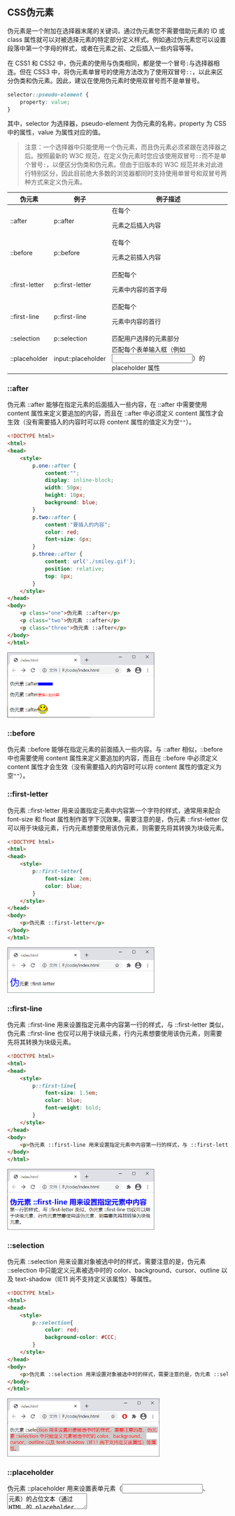 ## CSS伪元素

伪元素是一个附加在选择器末尾的关键词，通过伪元素您不需要借助元素的 ID 或 class 属性就可以对被选择元素的特定部分定义样式。例如通过伪元素您可以设置段落中第一个字母的样式，或者在元素之前、之后插入一些内容等等。

在 CSS1 和 CSS2 中，伪元素的使用与伪类相同，都是使一个冒号`:`与选择器相连。但在 CSS3 中，将伪元素单冒号的使用方法改为了使用双冒号`::`，以此来区分伪类和伪元素。因此，建议在使用伪元素时使用双冒号而不是单冒号。

```css
selector::pseudo-element {
    property: value;
}
```

其中，selector 为选择器，pseudo-element 为伪元素的名称，property 为 CSS 中的属性，value 为属性对应的值。

>注意：一个选择器中只能使用一个伪元素，而且伪元素必须紧跟在选择器之后。按照最新的 W3C 规范，在定义伪元素时您应该使用双冒号`::`而不是单个冒号`:`，以便区分伪类和伪元素。但由于旧版本的 W3C 规范并未对此进行特别区分，因此目前绝大多数的浏览器都同时支持使用单冒号和双冒号两种方式来定义伪元素。

| 伪元素         | 例子               | 例子描述                                              |
| -------------- | ------------------ | ----------------------------------------------------- |
| ::after        | p::after           | 在每个 <p> 元素之后插入内容                           |
| ::before       | p::before          | 在每个 <p> 元素之前插入内容                           |
| ::first-letter | p::first-letter    | 匹配每个 <p> 元素中内容的首字母                       |
| ::first-line   | p::first-line      | 匹配每个 <p> 元素中内容的首行                         |
| ::selection    | p::selection       | 匹配用户选择的元素部分                                |
| ::placeholder  | input::placeholder | 匹配每个表单输入框（例如 <input>）的 placeholder 属性 |

### ::after

伪元素 ::after 能够在指定元素的后面插入一些内容，在 ::after 中需要使用 content 属性来定义要追加的内容，而且在 ::after 中必须定义 content 属性才会生效（没有需要插入的内容时可以将 content 属性的值定义为空`""`）。

```html
<!DOCTYPE html>
<html>
<head>
    <style>
        p.one::after {
            content:"";
            display: inline-block;
            width: 50px;
            height: 10px;
            background: blue;
        }
        p.two::after {
            content:"要插入的内容";
            color: red;
            font-size: 6px;
        }
        p.three::after {
            content: url('./smiley.gif');
            position: relative;
            top: 8px;
        }
    </style>
</head>
<body>
    <p class="one">伪元素 ::after</p>
    <p class="two">伪元素 ::after</p>
    <p class="three">伪元素 ::after</p>
</body>
</html>
```

<img src="https://raw.githubusercontent.com/wqcblog/picgo-image/master/2022/04/15_1649997045.gif" alt="144Ia1H-0" style="zoom:67%;" />

### ::before

伪元素 ::before 能够在指定元素的前面插入一些内容。与 ::after 相似，::before 中也需要使用 content 属性来定义要追加的内容，而且在 ::before 中必须定义 content 属性才会生效（没有需要插入的内容时可以将 content 属性的值定义为空`""`）。

### ::first-letter

伪元素 ::first-letter 用来设置指定元素中内容第一个字符的样式，通常用来配合 font-size 和 float 属性制作首字下沉效果。需要注意的是，伪元素 ::first-letter 仅可以用于块级元素，行内元素想要使用该伪元素，则需要先将其转换为块级元素。

```html
<!DOCTYPE html>
<html>
<head>
    <style>
        p::first-letter{
            font-size: 2em;
            color: blue;
        }
    </style>
</head>
<body>
    <p>伪元素 ::first-letter</p>
</body>
</html>
```

<img src="https://raw.githubusercontent.com/wqcblog/picgo-image/master/2022/04/16_1650082635.gif" alt="144I92318-2" style="zoom:67%;" />

### ::first-line

伪元素 ::first-line 用来设置指定元素中内容第一行的样式，与 ::first-letter 类似，伪元素 ::first-line 也仅可以用于块级元素，行内元素想要使用该伪元素，则需要先将其转换为块级元素。

```html
<!DOCTYPE html>
<html>
<head>
    <style>
        p::first-line{
            font-size: 1.5em;
            color: blue;
            font-weight: bold;
        }
    </style>
</head>
<body>
    <p>伪元素 ::first-line 用来设置指定元素中内容第一行的样式，与 ::first-letter 类似，伪元素 ::first-line 也仅可以用于块级元素，行内元素想要使用该伪元素，则需要先将其转换为块级元素。</p>
</body>
</html>
```

<img src="https://raw.githubusercontent.com/wqcblog/picgo-image/master/2022/04/16_1650082731.gif" alt="144I9A15-3" style="zoom:67%;" />

### ::selection

伪元素 ::selection 用来设置对象被选中时的样式，需要注意的是，伪元素 ::selection 中只能定义元素被选中时的 color、background、cursor、outline 以及 text-shadow（IE11 尚不支持定义该属性）等属性。

```html
<!DOCTYPE html>
<html>
<head>
    <style>
        p::selection{
            color: red;
            background-color: #CCC;
        }
    </style>
</head>
<body>
    <p>伪元素 ::selection 用来设置对象被选中时的样式，需要注意的是，伪元素 ::selection 中只能定义元素被选中时的 color、background、cursor、outline 以及 text-shadow（IE11 尚不支持定义该属性）等属性。 </p>
</body>
</html>
```

<img src="https://raw.githubusercontent.com/wqcblog/picgo-image/master/2022/04/16_1650082797.gif" alt="144I94126-4" style="zoom:67%;" />

### ::placeholder

伪元素 ::placeholder 用来设置表单元素（<input>、<textarea> 元素）的占位文本（通过 HTML 的 placeholder 属性设置的文本），示例代码如下：

```html
<!DOCTYPE html>
<html>
<head>
    <style>
        input.text::placeholder{
            color: red;
            background-color: #CCC;
        }
    </style>
</head>
<body>
    <input placeholder="请输入一段文本">未使用伪元素 ::placeholder<br>
    <input placeholder="请输入一段文本" class="text">使用伪元素 ::placeholder 的效果
</body>
</html>
```

<img src="https://raw.githubusercontent.com/wqcblog/picgo-image/master/2022/04/16_1650082888.gif" alt="144Ia031-5" style="zoom: 80%;" />

## CSS透明度（opacity）

学习《CSS颜色》时我们已经了解，通过 rgba()、hsla() 可以设置颜色的透明度，但是它们只能在定义颜色的同时设置透明度，无法对图像或者其它元素设置透明度。

CSS 中提供了一个 opacity 属性用来设置元素的透明度，它不仅对颜色有效，对图像或者页面中其它的元素也有效。其语法格式如下：

```
opacity: number;
```

其中 number 为一个 0~1 之间的浮点数（小数），用来表示元素的透明度，值越小则越透明（0 表示完全透明，1 表示完全不透明）。

另外，在使用 opacity 属性时，还需要注意以下几点：

- 当一个元素定义了 opacity 属性，并且其值小于 1 时，那么它的子元素也会拥有同样的透明度；
- 当一个元素定义了 opacity 属性，并且其值小于 1 时，将会重新定义该元素默认的 z-index 属性，如果其它的元素为非定位元素，那么该元素的堆叠级别将会高于其它元素；
- 如果定义的 opacity 属性值超过了指定的范围，那么则截取与之最相近的值，例如 1.5 将截取为 1。

```html
<!DOCTYPE html>
<html>
<head>
    <style>
        img {
            width: 150px;
        }
        img:last-child {
            opacity: 0.4;
            margin-left: 30px;
        }
    </style>
</head>
<body>
    <img src="./css.png" alt="">
    <img src="./css.png" alt="">
</body>
</html>
```

<img src="https://raw.githubusercontent.com/wqcblog/picgo-image/master/2022/04/16_1650083878.gif" alt="1453533W2-0" style="zoom:67%;" />

IE8 或者更早版本的 IE 浏览器不支持 opacity 属性，若想要在这些浏览器中实现透明效果可以使用 filter 属性，语法格式如下：

```
filter: alpha(opacity = number);
```

其中 number 的取值范围为 0~100，值越小则越透明。

```html
<!DOCTYPE html>
<html>
<head>
    <style>
        img {
            width: 150px;
        }
        img.img_two {
            filter: alpha(opacity=50);
            margin-left: 30px;
        }
    </style>
</head>
<body>
    <img src="./css.png" class="img_one">
    <img src="./css.png" class="img_two">
</body>
</html>
```

<img src="https://raw.githubusercontent.com/wqcblog/picgo-image/master/2022/04/16_1650084143.gif" alt="145353M53-1" style="zoom:80%;" />

为了让所有浏览器都可以实现透明效果，您可以同时定义 opacity 和 filter 两个属性，如下所示：

```html
p {
    opacity: 0.5;
    filter: alpha(opacity=50);
}
```

## CSS @规则

在 CSS 中包含两种语法规则：

- 普通规则：由选择器、属性和值构成，在之前的学习中我们主要使用的就是这种规则；
- @规则：以`@`开头后面跟随一个关键字的形式构成，也被称为“AT规则”，根据使用方法的不同又可以分为“常规规则”与“嵌套规则”两种。

### 常规规则

```
@[KEYWORD] (RULE);
```

#### @charset

设置CSS所用字符编码。

```
@charset "<charset>";
```

其中 <charset> 为具体的字符编码，默认值为“utf-8”。

在使用时需要注意以下几点：

- 如果设置 @charset 的话，那么它必须出现在 CSS 文件的最前面，@charset 之前不能出现任何字符；
- 字符编码需要使用双引号`""`包裹起来；
- @规则名称（@charset）与具体的字符编码之间需要使用一个空格分隔；
- 规则后面的分号不能省略；
- 如果设置多个 @charset，那么只有第一个声明有效；
- 不能在 HTML 元素或者 <style> 标签中使用 @charset；
- 如果以不同的方式定义了多种字符编码规则，它们的优先级顺序如下：
  - HTML 文件开头的字符编码声明；
  - HTTP 请求头中的字符编码声明；
  - CSS 文件中使用 @charset 定义的字符编码声明；
  - <link> 标签中 charset 属性设置的字符编码声明（HTML5 中已废弃）。

```
/* 设置 CSS 的编码格式为 Unicode UTF-8 */
@charset "UTF-8";      
@charset "utf-8";       /*大小写不敏感*/
/*错误演示*/
@charset 'iso-8859-15'; /* 无效的, 使用了错误的引号 */
@charset 'UTF-8';       /* 无效的, 使用了错误的引号 */
@charset  "UTF-8";      /* 无效的, @charset 与字符编码之间多用了一个空格 */
@charset "UTF-8";       /* 无效的, @规则之前多了一个空格 */
@charset UTF-8;         /* 无效的, 字符编码需要使用双引号包裹 */
```

#### @import

@import 用来向当前 CSS 样式文件中导入其它样式文件。通过 @import 可以引入其他样式表文件中除 @charset 以外的所有内容，另外 @import 也必须放在样式文件的最前面。@import 的语法格式如下：

```
@import <url> <media_query_list>
```

其中，<url> 为使用绝对或相对路径指定的要导入的外部样式表文件路径，也可以使用 url() 函数来指定文件路径；<media_query_list> 为可选参数，用来指定媒体查询的条件，多个条件之间使用逗号`,`分隔。

在实际项目中不建议过多的使用 @import，因为它会造成很多额外的请求，阻塞其它文件的加载。

在使用 @import 时，还需要注意以下几点：

- @import 必须在样式表文件的开头最先声明，并且声明的末尾必须使用分号结尾，如果省略了结尾的分号，可能会导致外部样式表无法正确导入；
- 在 IE 浏览器使用 @import 最多只能引入 35 条样式表。

```css
@import url("global.css");
@import url(global.css);
@import "global.css";
@import url("fineprint.css") print;
@import url("bluish.css") projection, tv;
@import 'custom.css';
@import url("chrome://communicator/skin/");
@import "common.css" screen, projection;
@import url('landscape.css') screen and (orientation:landscape);
```

以上几种定义方式都是有效的，当使用 url() 来设置样式表文件的路径时，包裹路径的引号可有可无；当直接使用具体路径来设置样式表文件的路径时，包裹路径的引号则必须保留。

#### @namespace

@namespace 用来定义 CSS 样式表中 XML 命名空间的 @规则，可以为当前样式文件内的所有选择器都设置指定的命名空间。@namespace 通常用来处理包含多个命名空间的文档，比如 HTML5 里内联的 SVG、MathML 或者混合多个词汇表的 XML。

@namespace 必须定义在所有 @charset 和 @import 的之后，并且在样式表中要位于其他任何样式声明之前。@namespace 可以用来定义默认命名空间，当指定默认命名空间后，所有的通用选择器和类选择器（但不包括属性选择器）都只会应用在这个命名空间的元素中。@namespace 也可以用于定义命名空间前缀，当一个通用、类、属性选择器前面有命名空间前缀修饰时，这个选择器将只匹配那些命名空间与元素名或属性匹配的元素。

```css
/* 默认命名空间 */
@namespace url(XML-namespace-URL);
@namespace "XML-namespace-URL";
/* 命名空间前缀 */
@namespace prefix url(XML-namespace-URL);
@namespace prefix "XML-namespace-URL";
```

### 嵌套规则

所谓“嵌套规则”指的就是在 @规则后面需要跟随一个花括号`{ }`，其中包含了一些其它的规则声明，类似于下面这样：

```
@[KEYWORD] {
    /* 嵌套语句 */
}
```

#### @media

@media 用来根据一个或多个媒体查询的结果来应用样式表的某一部分（花括号中的样式信息），使用 @media 您可以指定一组媒体查询和一个 CSS 样式块，当且仅当媒体查询与正在使用的设备匹配时，指定的 CSS 样式才会应用于文档。

>媒体查询是用于判断设备信息的一组条件，如设备的宽高值，宽高比，颜色，分辨率等，当条件匹配时，才会执行其内嵌套的样式信息。

@media 可以放置在样式表中的任意位置，也可以放置于其它 @规则中，示例代码如下：

```css
@media all and (min-width: 1280px) {
    /* 宽度大于1280 */
}
@media
(-webkit-min-device-pixel-ratio: 1.5),
(min-resolution: 2dppx) {
    /* Retina屏幕 */
}
@media print {
    /* 打印 */
}
@media \0screen\,screen\9 {
    /* IE7,IE8 */
}
@media screen\9 {
    /* IE7*/
}
```

#### @page

@page 用于在打印文档时修改某些 CSS 属性，需要注意的是，使用 @page 您只能修改部分 CSS 属性，例如外间距属性 margin，打印相关的 orphans、widows 属性，以及 page-break-* 等属性，其他的 CSS 属性会被忽略。

```css
/* 表示打印时 第一页的上、左外边距均为 50% */
@page :first {
  margin-left: 50%;
  margin-top: 50%;
}
```

#### @supports

@supports 用于检查浏览器是否支持某个 CSS 特性，也被称为“特性查询”，该规则的语法结构如下：

```
@supports (rule)[operator (rule)]* { sRules };
```

其中，rule 为某个具体的 CSS 样式，必须使用括号包裹；operator 的可选值为 or、and、not，通过 operator 参数可以指定多条 CSS 样式。

@supports 既可以在样式文件的顶部定义，也可以在其它嵌套规则内部定义。但是 @supports 目前还在实验阶段，在使用时要先确定浏览器是否支持。

```css
/* 当浏览器支持 display: grid 属性时要使用的 CSS 样式 */
@supports (display: grid) {
  div {
    display: grid;
  }
}
/* 当浏览器不支持 display: grid 属性时要使用的 CSS 样式 */
@supports not (display: grid) {
  div {
    float: right;
  }
}
/* 同时检查多个条件 */
@supports (display: flex) and (-webkit-appearance: checkbox) {
  .module { display: flex; }
}
```

#### @font-face

@font-face 用于从远程服务器或者用户本地加载指定的字体，语法格式如下：

```
@font-face {
    font-family: <identifier>;
    src: <url> [format(<string>)] [, <url> [format(<string>)]]*;
    <font>;
}
```

参数说明如下：

- <identifier>：字体名称；
- <url>：使用 url()（远程字体）或者 local()（本地字体）来指定字体的存放路径，可以是相对路径也可以是绝对路径；
- <string>：用来指定自定义字体的格式，例如以下几种类型 truetype、opentype、embedded-opentype、svg 等；
- <font>：定义字体相关样式。

>提示：@font-face 可以放在 css 样式表的顶部，也可以放在其它嵌套规则中。如果同时使用 local() 函数和 url() 函数加载字体，则会优先加载 local() 函数中定义的本地字体，如果没有找到则会加载 url() 函数中定义的远程字体。

```css
/* 定义 @font-face 规则 */
@font-face {
    /* 指定字体名称 */
    font-family: "Open Sans";
    /* 指定字体文件的路径 */
    src: url("/fonts/OpenSans-Regular-webfont.woff2") format("woff2"),
         url("/fonts/OpenSans-Regular-webfont.woff") format("woff");
}
/* 字体的应用 */
p {
    font-family: "Open Sans";
}
```

#### @keyframes

@keyframes 用来定义 CSS3 中 animation 动画关键帧（或 waypoints）的样式，以此来控制动画序列中的中间步骤。定义该规则后，需要通过 animation-name 属性来使用。关键帧序列是由百分比来标识命名的，起始状态和结束状态分别为 from 和 to 代表 0% 和 100% 。

```
@keyframes <identifier> {
    <keyframes-blocks>
}
```

其中 <identifier> 用来定义动画名称；<keyframes-blocks> 用来定义动画在每个阶段的样式，即帧动画。

```css
/* 声明 */
@keyframes slidein {
  from {
    margin-left: 100%;
    width: 300%;
  }
  to {
    margin-left: 0%;
    width: 100%;
  }
}
@keyframes slideout {
  0% {
    top: 0;
  }
  50% {
    top: 30px;
  }
  100% {
    top: 60px;
  }
}
/* 应用 */
p {
  animation-name: slidein;
  animation-duration: 4s;
}
div {
  animation-name: slideout;
  animation-duration: 4s;
}
```

#### @document

@document 用来根据文档的 URL 限制文档中样式的作用范围，通过该属性可以为指定用户定义专属的样式。目前 @document 还在实验阶段，具体标准会在 CSS4 中确定。

@document 中的可用函数如下所示：

- url()：匹配整个 URL；
- url-prefix()：匹配文档的 URL 是否以参数指定的值开头；
- domain()：匹配文档的域名是否为参数中指定的域名或者为它的子域名；
- regexp()：匹配文档的 URL 是否和参数中指定的正则表达式匹配，该表达式必须匹配整个 URL。

提示：提供给 url()、url-prefix() 和 domain() 函数的参数可以不使用引号包裹，但提供给 regexp() 函数的参数必须使用引号包裹起来。

```css
@document url(http://www.weixueyuan.net/),
            url-prefix(http://www.weixueyuan.net/Style/),
            domain(weixueyuan.net),
            regexp("https:.*")
{
  /* 该条 CSS 规则会应用在下面的网页:
    + URL 为"http://www.weixueyuan.net/"的页面.
    + 任何 URL 以"http://www.weixueyuan.net/Style/"开头的网页
    + 域名"weixueyuan.net"下的所有网页
    + 任何 URL 以"https:"开头的网页 */
  /* 定义样式 */
    body {
        color: purple;
        background: yellow;
    }
}
```

## @media媒体查询解析

### 媒体类型

媒体类型用来表示设备的类别，CSS 中提供了一些关键字来表示不同的媒体类型，如下表所示：

| 媒体类型   | 描述                                                 |
| ---------- | ---------------------------------------------------- |
| all        | 表示所有的媒体设备                                   |
| aural      | 表示语音和音频合成器（听觉设备）                     |
| braille    | 表示盲人用点字法触觉回馈设备                         |
| embossed   | 表示盲人用点字法打印机                               |
| handheld   | 表示小型手持设备，如手机、平板电脑                   |
| print      | 表示打印机                                           |
| projection | 表示投影设备                                         |
| screen     | 表示电脑显示器                                       |
| tty        | 表示使用固定密度字母栅格的媒体，比如打字机或终端设备 |
| tv         | 表示电视机类型的设备                                 |

### 媒体特性

除了具体的类型外，还可以通过一些属性来描述设备的具体特征，例如宽度、高度、分辨率等，如下表所示：

| 值                      | 描述                                                         |
| ----------------------- | ------------------------------------------------------------ |
| aspect-ratio            | 输出设备页面可见区域的宽高比                                 |
| color                   | 输出设备每个像素的比特值，常见的有 8、16、32 位。如果设备不支持输出彩色，则该值为 0 |
| color-index             | 输出设备的颜色查询表中的条目数量。如果没有使用颜色查询表，则该值等于 0 |
| device-aspect-ratio     | 输出设备的宽高比                                             |
| device-height           | 输出设备屏幕的可见高度                                       |
| device-width            | 输出设备屏幕的可见宽度                                       |
| grid                    | 查询输出设备使用的是网格屏幕还是点阵屏幕                     |
| height                  | 页面可见区域的高度                                           |
| max-aspect-ratio        | 输出设备屏幕可见区域宽度与高度的最大比率                     |
| max-color               | 输出设备每个像素比特值的最大值                               |
| max-color-index         | 输出设备的颜色查询表中的最大条目数                           |
| max-device-aspect-ratio | 输出设备屏幕可见区域宽度与高度的最大比率                     |
| max-device-height       | 输出设备屏幕可见区域的最大高度                               |
| max-device-width        | 输出设备屏幕的最大可见宽度                                   |
| max-height              | 页面可见区域的最大高度                                       |
| max-monochrome          | 输出设备单色帧缓冲区中每个像素的最大位深度。如果设备并非黑白屏幕，则该值为 0 |
| max-resolution          | 设备的最大分辨率                                             |
| max-width               | 页面可见区域的最大宽度                                       |
| min-aspect-ratio        | 输出设备屏幕可见区域宽度与高度的最小比率                     |
| min-color               | 输出设备每个像素比特值的最小值                               |
| min-color-index         | 输出设备的颜色查询表中的最小条目数                           |
| min-device-aspect-ratio | 输出设备的屏幕可见区域宽度与高度的最小比率                   |
| min-device-width        | 输出设备的屏幕的最小可见宽度                                 |
| min-device-height       | 输出设备的屏幕的最小可见高度                                 |
| min-height              | 页面可见区域的最小高度                                       |
| min-monochrome          | 输出设备单色帧缓冲区中每个像素的最小位深度。如果设备并非黑白屏幕，则该值为 0 |
| min-resolution          | 设备的最小分辨率                                             |
| min-width               | 页面可见区域的最小宽度                                       |
| monochrome              | 输出设备单色帧缓冲区中每个像素的位深度。如果设备并非黑白屏幕，则该值为 0 |
| orientation             | 页面可见区域的旋转方向                                       |
| resolution              | 设备的分辨率。如：96dpi、300dpi、118dpcm                     |
| scan                    | 电视类设备的扫描工序                                         |
| width                   | 页面可见区域的宽度                                           |

### 逻辑操作符

逻辑操作符包含 not、and 和 only 三个，通过逻辑操作符可以构建复杂的媒体查询，您还可以通过逗号来分隔多个媒体查询，将它们组合为一个规则。

- and：用于将多个媒体查询组合成一条媒体查询，当每个查询规则都为真时则该条媒体查询为真，另外通过 and 操作符还可以将媒体特性与媒体类型结合在一起；
- not：用于否定媒体查询，当查询规则不为真时则返回 true，否则返回 false。如果使用 not 操作符，则还必须指定媒体类型；
- only：仅在整个查询匹配时才会生效，当不使用 only 时，旧版的浏览器会将 screen and (max-width: 500px) 简单地解释为 screen，忽略查询的其余部分，并将样式应用于所有屏幕。 如果使用 only 运算符，则还必须指定媒体类型。

### 定义媒体查询

目前可以通过以下两种方式来定义媒体查询：

- 使用 @media 或 @import 规则在样式表中指定对应的设备类型；
- 用 media 属性在 <style>、<link>、<source> 或其他 HTML 元素中指定特定的设备类型。

#### @media

使用 @media 可以指定一组媒体查询和一个 CSS 样式块，当且仅当媒体查询与正在使用的设备匹配时，指定的 CSS 样式才会应用于文档。示例代码如下：

```css
/* 在小于或等于 992 像素的屏幕上，将背景色设置为蓝色 */
@media screen and (max-width: 992px) {
  body {
    background-color: blue;
  }
}
/* 在 600 像素或更小的屏幕上，将背景色设置为橄榄色 */
@media screen and (max-width: 600px) {
  body {
    background-color: olive;
  }
}
```

#### @import

@import 用来导入指定的外部样式文件并指定目标的媒体类型，示例代码如下：

```css
@import url("css/screen.css") screen;   /* 引入外部样式，该样式仅会应用于电脑显示器 */
@import url("css/print.css") print;     /* 引入外部样式，该样式仅会应用于打印设备 */
body {
    background: #f5f5f5;
    line-height: 1.2;
}
```

>注意：所有 @import 语句都必须出现在样式表的开头，而且在样式表中定义的样式会覆盖导入的外部样式表中冲突的样式。

####  media 属性

可以在 <style>、<link>、<source> 等标签的 media 属性中来定义媒体查询，示例代码如下：

```css
/* 当页面宽度大于等于 900 像素时应用该样式 */
<link rel="stylesheet" media="screen and (min-width: 900px)" href="widescreen.css">
/* 当页面宽度小于等于 600 像素时应用该样式 */
<link rel="stylesheet" media="screen and (max-width: 600px)" href="smallscreen.css">
```

>提示：在 media 属性中您还可以指定多种媒体类型，每种媒体类型之间使用逗号进行分隔，例如 media="screen, print"。

## CSS圆角（border-radius）

- border-top-left-radius：为元素左上角设置圆角效果；
- border-top-right-radius：为元素右上角设置圆角效果；
- border-bottom-right-radius：为元素右下角设置圆角效果；
- border-bottom-left-radius：为元素左下角设置圆角效果；
- border-radius：上面四个属性的简写形式，可以同时为元素的四个角设置圆角效果。

| 值         | 描述                               |
| ---------- | ---------------------------------- |
| length     | 通过数值加单位的形式定义圆角的形状 |
| percentage | 以百分比的形式定义圆角的形状       |

### border-*-radius

```
border-*-radius：[ <length> | <percentage> ]{1,2}
```

语法的含义为，需要为 border-*-radius 属性提供 1~2 个参数，参数之间使用空格进行分隔。其中第一个参数表示圆角水平方向的半径或半轴，第二个参数表示圆角垂直方向的半径或半轴，如果省略第二个参数，那么该参数将直接沿用第一个参数的值。

<img src="https://raw.githubusercontent.com/wqcblog/picgo-image/master/2022/04/16_1650089167.gif" alt="1522091456-0" style="zoom:67%;" />

```html
<!DOCTYPE html>
<html lang="en">
<head>
    <style>
        div {
            width: 350px;
            height: 100px;
            padding: 15px 0px 0px 25px;
        }
        .one {
            border-top-left-radius: 2em 0.5em;
            border-top-right-radius: 1em 3em;
            border-bottom-right-radius: 4em 0.5em;
            border-bottom-left-radius: 1em 3em;
            background-color: #CCC;
            margin-bottom: 10px;
        }
        .two {
            border-top-left-radius:2em;
            border-top-right-radius:2em;
            border-bottom-right-radius:2em;
            border-bottom-left-radius:2em;
            background-color: #888;
        }
    </style>   
</head>
<body>
    <div class="one">
        border-top-left-radius: 2em 0.5em;<br>
        border-top-right-radius: 1em 3em;<br>
        border-bottom-right-radius: 4em 0.5em;<br>
        border-bottom-left-radius: 1em 3em;
    </div>
    <div class="two">
        border-top-left-radius:2em;<br>
        border-top-right-radius:2em;<br>
        border-bottom-right-radius:2em;<br>
        border-bottom-left-radius:2em;
    </div>
</body>
</html>
```

<img src="https://raw.githubusercontent.com/wqcblog/picgo-image/master/2022/04/16_1650089278.gif" alt="15220a0I-1" style="zoom:80%;" />

### border-radius

border-radius 属性是 border-top-left-radius、border-top-right-radius、border-bottom-right-radius、border-bottom-left-radius 四个属性的简写形式，使用 border-radius 可以同时设置四个 border-*-radius 属性。border-radius 属性的格式如下：

```
border-radius：[ <length> | <percentage> ]{1,4} [ / [ <length> | <percentage> ]{1,4} ]?
```

语法说明如下：

- border-radius 属性可以接收两组参数，参数之间使用斜杠`/`进行分隔，每组参数都允许设置 1~4 个参数值，其中第一组参数代表圆角水平方向上的半径或半轴，第二组参数代表圆角垂直方向上的半径或半轴，如果省略第二组参数的值，那么该组参数将直接沿用第一组参数的值。
- 第一组参数中，如果提供全部的四个参数，那么将按照上左 top-left、上右 top-right、下右 bottom-right、下左 bottom-left 的顺序作用于元素的四个角；如果提供三个参数，那么第一个参数将作用于元素的左上角 top-left，第二个参数将作用于元素的右上角 top-right 和左下角 bottom-left，第三个参数将作用于元素的右下角 bottom-right；如果提供两个参数，那么第一个参数将作用于元素的左上角 top-left 和右下角 bottom-right，第二个参数将作用于元素的右上角 top-right 和左下角 bottom-left；如果只提供一个参数，那么该参数将同时作用于元素的四个角。
- 第二组参数同样遵循第一组参数的规律，只是作用的方向不同。

```html
<!DOCTYPE html>
<html>
<head>
    <style>
    ul {
        margin: 0;
        padding: 0;
    }
    li {
        list-style: none;
        margin: 10px 0 0 10px;
        padding: 10px;
        width: 200px;
        float: left;
        background: #bbb;
    }
    h2 {
        clear: left;
    }
    .test .one {
        border-radius: 10px;
    }
    .test .two {
        border-radius: 10px 20px;
    }
    .test .three {
        border-radius: 10px 20px 30px;
    }
    .test .four {
        border-radius: 10px 20px 30px 40px;
    }
    .test2 .one {
        border-radius: 10px/5px;
    }
    .test2 .two {
        border-radius: 10px 20px/5px 10px;
    }
    .test2 .three {
        border-radius: 10px 20px 30px/5px 10px 15px;
    }
    .test2 .four {
        border-radius: 10px 20px 30px 40px/5px 10px 15px 20px;
    }
    </style>
</head>
<body>
    <h2>水平与垂直半径相同时：</h2>
    <ul class="test">
        <li class="one">提供1个参数<br>border-radius:10px;</li>
        <li class="two">提供2个参数<br>border-radius:10px 20px;</li>
        <li class="three">提供3个参数<br>border-radius:10px 20px 30px;</li>
        <li class="four">提供4个参数<br>border-radius:10px 20px 30px 40px;</li>
    </ul>
    <h2>水平与垂直半径不同时：</h2>
    <ul class="test2">
        <li class="one">提供1个参数<br>border-radius:10px/5px;</li>
        <li class="two">提供2个参数<br>border-radius:10px 20px/5px 10px;</li>
        <li class="three">提供3个参数<br>border-radius:10px 20px 30px/5px 10px 15px;</li>
        <li class="four">提供4个参数<br>border-radius:10px 20px 30px 40px/5px 10px 15px 20px;</li>
    </ul>
</body>
</html>
```

<img src="https://raw.githubusercontent.com/wqcblog/picgo-image/master/2022/04/16_1650089490.gif" alt="15220922R-2" style="zoom: 67%;" />

## CSS border-image边框图片

border-image 属性可以通过一些简单的规则，将一副图像划分为 9 个单独的部分，浏览器会自动使用相应的部分来替换边框的默认样式。border-image 属性是五个 border-image-* 属性的简写，其语法格式如下：

```
border-image：border-image-source || border-image-slice [ / border-image-width | / border-image-width ? / border-image-outset ]? || border-image-repeat
```

通过语法可以看出 border-image 是 border-image-source、border-image-slice、border-image-width、border-image-outset 和 border-image-repeat 属性的简写，其中：

- border-image-source：定义边框图像的路径；
- border-image-slice：定义边框图像从什么位置开始分割；
- border-image-width：定义边框图像的厚度（宽度）；
- border-image-outset：定义边框图像的外延尺寸（边框图像区域超出边框的量）；
- border-image-repeat：定义边框图像的平铺方式。

### border-image-source

border-image-source 属性用来定义边框要使用的图像，通过该属性可以指定一个图像来替换边框的默认样式，当 border-image-source 属性的值为 none 或者指定的图像不可用时，则会显示边框默认的样式。

```
border-image-source：none | <image>
```

其中，none 为 border-image-source 属性的默认值，表示不使用图像来替换边框的默认样式；<image> 为使用 url() 函数指定的图像路径或者使用 linear-gradient() 函数定义的渐变色，用来替换默认的边框样式。

```html
<!DOCTYPE html>
<html>
<head>
    <style>
        div {
            width: 200px;
            border: 27px solid;
            padding: 10px;
            border-image-source: url(./border.png);
        }
    </style>
</head>
<body>
    <div>使用图片替换默认边框</div>
</body>
</html>
```

<img src="https://raw.githubusercontent.com/wqcblog/picgo-image/master/2022/04/16_1650090709.gif" alt="15220922R-2" style="zoom:67%;" />

### border-image-slice

border-image-slice 属性用来分割通过 border-image-source 属性加载的图像，属性的语法格式如下：

```
border-image-slice：[ <number> | <percentage> ]{1,4} && fill?
```

border-image-slice 属性可以接收三种类型的值：

- <number>：数值，用具体数值指定图像分割的位置，数值代表图像的像素位置或向量坐标，不允许负值；
- <percentage>：百分比，相对于图像尺寸的百分比，图像的宽度影响水平方向，高度影响垂直方向；
- fill：保留边框图像的中间部分。

border-image-slice 属性可以指定上、下、左、右四个方位来分割图像，并将图像分成 4 个角、4条边和中间区域等 9 个部份，中间区域始终是透明的（即没图像填充），除非加上关键字 fill，如下图所示：

<img src="https://raw.githubusercontent.com/wqcblog/picgo-image/master/2022/04/16_1650090914.gif" alt="15324912F-2" style="zoom:67%;" />

除 fill 关键字外，border-image-slice 属性可以接受 1~4 个参数值：

- 如果提供全部四个参数值，那么将按上、右、下、左的顺序对图像进行分割；
- 如果提供三个参数，那么第一个参数用于上方，第二个参数用于左、右两侧，第三个参数用于下方；
- 如果提供两个参数，那么第一个参数用于上方和下方，第二个参数用于左、右两个；
- 如果只提供一个参数，那么上、右、下、左都将使用该值进行分割。

```html
<!DOCTYPE html>
<html>
<head>
    <style>
        div {
            width: 200px;
            border: 27px solid;
            padding: 10px;
            border-image-source: url(./border.png);
            border-image-slice: 27;
        }
    </style>
</head>
<body>
    <div>使用图片替换默认边框</div>
</body>
</html>
```

![15324924X-3](https://raw.githubusercontent.com/wqcblog/picgo-image/master/2022/04/16_1650091160.gif)

### border-image-width

border-image-width 属性用来设置通过 border-image-source 属性加载的图像厚度（宽度），属性的语法格式如下：

```
border-image-width：[ <length> | <percentage> | <number> | auto ]{1,4}
```

语法说明如下：

- <length>：使用数值加单位的形式指定图像边框的宽度，不允许为负值；
- <percentage>：用百分比的形式指定图像边框的宽度，参照图像边框区域的宽和高进行换算，不允许负值；
- <number>：使用浮点数指定图像边框的宽度，该值对应 border-width 的倍数，例如值为 2，则参数的实际值为 2 * border-width，不允许负值；
- auto：由浏览器自动设定，当 border-image-width 设置为 auto 时，它的实际值与 border-image-slice 相同的值。

>提示：border-image-width 属性的默认值为 1，也就是说当我们省略 border-image-width 属性的值时，该属性的值会被设置为 1 * border-width，相当于会直接使用 border-width 的值。

border-image-width 属性同样可以接受 1~4 个参数值：

- 如果提供全部四个参数值，那么将按照上、右、下、左的顺序设置图像边框四个方向上的宽度；
- 如果提供三个参数，那么第一个参数用于上边框，第二个参数用于左、右两个边框，第三个参数用于下边框；
- 如果提供两个参数，那么第一个参数用于上、下两个边框，第二个参数用于左、右两个边框；
- 如果只提供一个参数，那么上、右、下、左都将使用该值设置图像边框的宽度。

```html
<!DOCTYPE html>
<html>
<head>
    <style>
        div {
            width: 200px;
            border: 27px solid;
            padding: 10px;
            border-image-source: url(./border.png);
            border-image-slice: 27;
            border-image-width: 10px 1 0.5 15px;
        }
    </style>
</head>
<body>
    <div>使用图片替换默认边框</div>
</body>
</html>
```

<img src="https://raw.githubusercontent.com/wqcblog/picgo-image/master/2022/04/16_1650091448.gif" alt="15324952W-4" style="zoom:67%;" />

### border-image-outset

border-image-outset 属性用来定义图像边框相对于边框边界向外偏移的距离（使图像边框延伸到盒子模型以外），该属性的语法格式如下：

```
border-image-outset：[ <length> | <number> ]{1,4}
```

语法说明如下：

- <length>：用具体的数值加单位的形式指定图像边框向外偏移的距离，不允许为负值；
- <number>：用浮点数指定图像边框向外偏移的距离，该值表示 border-width 的倍数，例如值为 2，则表示偏移量为 2 * border-width，不允许为负值。

border-image-outset 属性同样可以接受 1~4 个参数值：

- 如果提供全部四个参数值，那么将按上、右、下、左的顺序作用于四边；
- 如果提供三个参数值，那么第一个参数将用于上边框，第二个参数将用于左、右两个边框，第三个参数将用于下边框；
- 如果提供两个参数，那么第一个参数将用于上、下两个边框，第二个参数将用于左、右两个边框；
- 如果只提供一个参数，那么该参数将同时作用于四边。

```html
<!DOCTYPE html>
<html>
<head>
    <style>
        div {
            width: 200px;
            border: 27px solid;
            padding: 10px;
            margin: 30px 0px 0px 30px;
            border-image-source: url(./border.png);
            border-image-slice: 27;
            border-image-outset: 25px;
            background-color: #CCC;
        }
    </style>
</head>
<body>
    <div>使用图片替换默认边框</div>
</body>
</html>
```

<img src="https://raw.githubusercontent.com/wqcblog/picgo-image/master/2022/04/16_1650091618.gif" alt="1532491129-5" style="zoom:67%;" />

### border-image-repeat

border-image-repeat 属性用来设置如何填充使用 border-image-slice 属性分割的图像边框，例如平铺、拉伸等等，该属性的语法格式如下：

```
border-image-repeat：[ stretch | repeat | round | space ]{1,2}
```

语法说明如下：

- stretch：将被分割的图像使用拉伸的方式来填充满边框区域；
- repeat：将被分割的图像使用重复平铺的方式来填充满边框区域，当图像碰到边界时，超出的部分会被截断；
- round：与 repeat 关键字类似，不同之处在于，当背景图像不能以整数次平铺时，会根据情况缩放图像；
- space：与 repeat 关键字类似，不同之处在于，当背景图像不能以整数次平铺时，会用空白间隙填充在图像周围。

border-image-repeat 属性能够接受 1~2 个参数值：

- 如果提供两个参数，那么第一个参数将用于水平方向，第二个将用于垂直方向；
- 如果只提供一个参数，那么将在水平和垂直方向都应用该值。

```html
<!DOCTYPE html>
<html>
<head>
    <style>
        div {
            width: 200px;
            border: 27px solid;
            padding: 10px;
            border-image-source: url(./border.png);
            border-image-slice: 27;
            border-image-repeat: round repeat;
        }
    </style>
</head>
<body>
    <div>使用图片替换默认边框</div>
</body>
</html>
```

![1532494533-6](https://raw.githubusercontent.com/wqcblog/picgo-image/master/2022/04/16_1650092087.gif)

### border-image

border-image 属性是五个 border-image-* 属性的简写，通过 border-image 属性可以同时设置五个 border-image-* 属性。

```html
<!DOCTYPE html>
<html>
<head>
    <style>
        div {
            width: 200px;
            border: 27px solid;
            padding: 10px;
            border-image: url(./border.png) 27 round;
        }
    </style>
</head>
<body>
    <div>使用图片替换默认边框</div>
</body>
</html>
```

![1532492912-7](https://raw.githubusercontent.com/wqcblog/picgo-image/master/2022/04/16_1650092179.gif)
